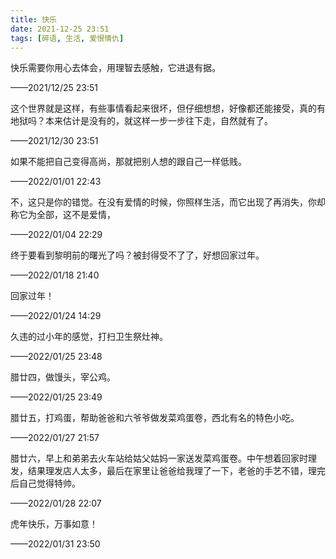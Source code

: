 ```yaml
---
title: 快乐
date: 2021-12-25 23:51
tags: [碎语, 生活, 爱恨情仇]
---
```


快乐需要你用心去体会，用理智去感触，它进退有据。

——2021/12/25 23:51

这个世界就是这样，有些事情看起来很坏，但仔细想想，好像都还能接受，真的有地狱吗？本来估计是没有的，就这样一步一步往下走，自然就有了。

——2021/12/30 23:51

如果不能把自己变得高尚，那就把别人想的跟自己一样低贱。

——2022/01/01 22:43

不，这只是你的错觉。在没有爱情的时候，你照样生活，而它出现了再消失，你却称它为全部，这不是爱情，

——2022/01/04 22:29

终于要看到黎明前的曙光了吗？被封得受不了了，好想回家过年。

——2022/01/18 21:40

回家过年！

——2022/01/24 14:29

久违的过小年的感觉，打扫卫生祭灶神。

——2022/01/25 23:48

腊廿四，做馒头，宰公鸡。

——2022/01/25 23:49

腊廿五，打鸡蛋，帮助爸爸和六爷爷做发菜鸡蛋卷，西北有名的特色小吃。

——2022/01/27 21:57

腊廿六，早上和弟弟去火车站给姑父姑妈一家送发菜鸡蛋卷。中午想着回家时理发，结果理发店人太多，最后在家里让爸爸给我理了一下，老爸的手艺不错，理完后自己觉得特帅。

——2022/01/28 22:07

虎年快乐，万事如意！

——2022/01/31 23:50

